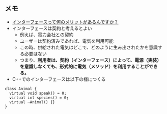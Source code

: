 ## メモ
- [インターフェースって何のメリットがあるんですか？](https://teratail.com/questions/70213)
- インターフェースは契約と考えるとよい
  - 例えば、電力会社との契約
  - ユーザーは契約済みであれば、電気を利用可能
  - この時、供給された電気はどこで、どのように生み出されたかを意識する必要はない
  - つまり、**利用者は、契約（インターフェース）によって、電源（実装）を意識しなくても、形式的に電気（メソッド）を利用することができる。**
- C++でのインターフェースは以下の様につくる
```
class Animal {
  virtual void speak() = 0;
  virtual int species() = 0;
  virtual ~Animal() {}
}
```